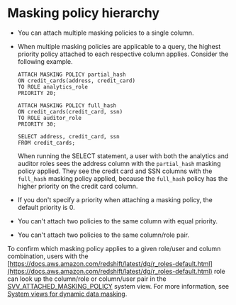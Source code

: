 # Masking policy hierarchy<a name="t_ddm-hierarchy"></a>
+ You can attach multiple masking policies to a single column\.
+ When multiple masking policies are applicable to a query, the highest priority policy attached to each respective column applies\. Consider the following example\. 

  ```
  ATTACH MASKING POLICY partial_hash
  ON credit_cards(address, credit_card)
  TO ROLE analytics_role 
  PRIORITY 20;
  
  ATTACH MASKING POLICY full_hash
  ON credit_cards(credit_card, ssn)
  TO ROLE auditor_role 
  PRIORITY 30;
  
  SELECT address, credit_card, ssn
  FROM credit_cards;
  ```

  When running the SELECT statement, a user with both the analytics and auditor roles sees the address column with the `partial_hash` masking policy applied\. They see the credit card and SSN columns with the `full_hash` masking policy applied, because the `full_hash` policy has the higher priority on the credit card column\.
+  If you don't specify a priority when attaching a masking policy, the default priority is 0\. 
+ You can't attach two policies to the same column with equal priority\. 
+ You can't attach two policies to the same column/role pair\.

To confirm which masking policy applies to a given role/user and column combination, users with the [https://docs.aws.amazon.com/redshift/latest/dg/r_roles-default.html](https://docs.aws.amazon.com/redshift/latest/dg/r_roles-default.html) role can look up the column/role or column/user pair in the [SVV\_ATTACHED\_MASKING\_POLICY](r_SVV_ATTACHED_MASKING_POLICY.md) system view\. For more information, see [System views for dynamic data masking](r_ddm-svv.md)\.